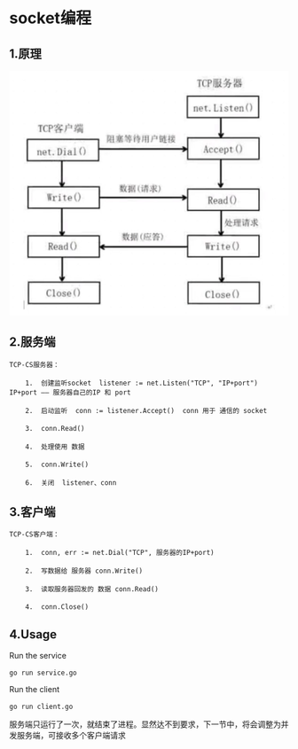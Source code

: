 # socket编程

## 1.原理
![Image text](https://github.com/1819997197/go-socket/blob/master/ch03/img/socket-01.png)

## 2.服务端
```
TCP-CS服务器：

	1.  创建监听socket  listener := net.Listen("TCP", "IP+port")	IP+port	—— 服务器自己的IP 和 port

	2.  启动监听  conn := listener.Accept()  conn 用于 通信的 socket

	3.  conn.Read()

	4.  处理使用 数据

	5.  conn.Write()

	6.  关闭  listener、conn
```

## 3.客户端
```
TCP-CS客户端：

	1.  conn, err := net.Dial("TCP", 服务器的IP+port)

	2.  写数据给 服务器 conn.Write()

	3.  读取服务器回发的 数据 conn.Read()

	4.  conn.Close()
```

## 4.Usage

Run the service
```
go run service.go
```

Run the client
```
go run client.go
```

服务端只运行了一次，就结束了进程。显然达不到要求，下一节中，将会调整为并发服务端，可接收多个客户端请求